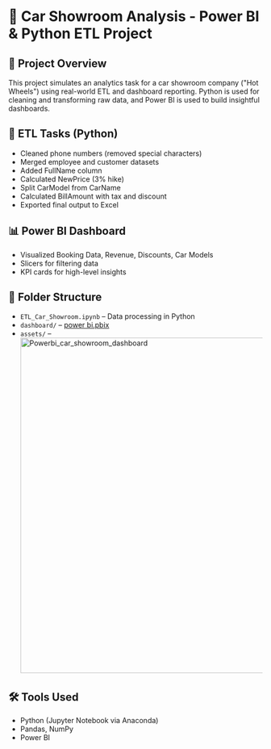 # 🚗 Car Showroom Analysis - Power BI & Python ETL Project

## 📌 Project Overview
This project simulates an analytics task for a car showroom company ("Hot Wheels") using real-world ETL and dashboard reporting. Python is used for cleaning and transforming raw data, and Power BI is used to build insightful dashboards.

## 🧹 ETL Tasks (Python)
- Cleaned phone numbers (removed special characters)
- Merged employee and customer datasets
- Added FullName column
- Calculated NewPrice (3% hike)
- Split CarModel from CarName
- Calculated BillAmount with tax and discount
- Exported final output to Excel

## 📊 Power BI Dashboard
- Visualized Booking Data, Revenue, Discounts, Car Models
- Slicers for filtering data
- KPI cards for high-level insights

## 📁 Folder Structure
- `ETL_Car_Showroom.ipynb` – Data processing in Python
- `dashboard/` – [power bi.pbix](https://github.com/yusufonline98/Car-Showroom-Analysis---Power-BI-Python-ETL-Project/blob/main/power%20bi.pbix)
- `assets/` – <img width="1276" height="665" alt="Powerbi_car_showroom_dashboard" src="https://github.com/user-attachments/assets/623ecbd2-78f4-4cb3-ae6d-a223e4734e90" />


## 🛠 Tools Used
- Python (Jupyter Notebook via Anaconda)
- Pandas, NumPy
- Power BI
